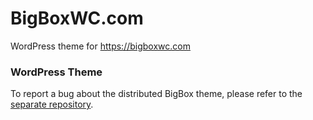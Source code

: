 # BigBoxWC.com

WordPress theme for https://bigboxwc.com

### WordPress Theme

To report a bug about the distributed BigBox theme, please refer to the [separate repository](https://github.com/bigboxwc/bigbox).
